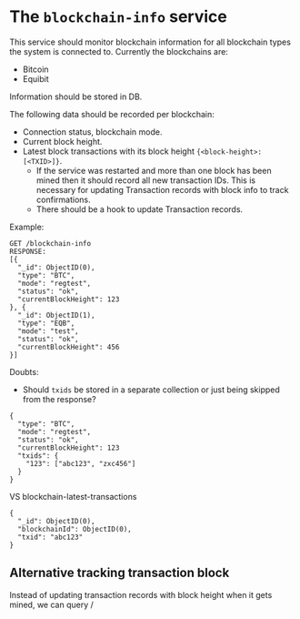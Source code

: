# The `blockchain-info` service

This service should monitor blockchain information for all blockchain types the system is connected to. Currently the blockchains are:
- Bitcoin
- Equibit

Information should be stored in DB.

The following data should be recorded per blockchain:
- Connection status, blockchain mode.
- Current block height.
- Latest block transactions with its block height `{<block-height>: [<TXID>]}`.
  - If the service was restarted and more than one block has been mined then it should record all new transaction IDs. This is necessary for updating Transaction records with block info to track confirmations.
  - There should be a hook to update Transaction records.

Example:
```
GET /blockchain-info
RESPONSE:
[{
  "_id": ObjectID(0),
  "type": "BTC",
  "mode": "regtest",
  "status": "ok",
  "currentBlockHeight": 123
}, {
  "_id": ObjectID(1),
  "type": "EQB",
  "mode": "test",
  "status": "ok",
  "currentBlockHeight": 456
}]
```

Doubts:
- Should `txids` be stored in a separate collection or just being skipped from the response?
```
{
  "type": "BTC",
  "mode": "regtest",
  "status": "ok",
  "currentBlockHeight": 123
  "txids": {
    "123": ["abc123", "zxc456"]
  }
}
```
VS blockchain-latest-transactions
```
{
  "_id": ObjectID(0),
  "blockchainId": ObjectID(0),
  "txid": "abc123"
}
```

## Alternative tracking transaction block

Instead of updating transaction records with block height when it gets mined, we can query /
